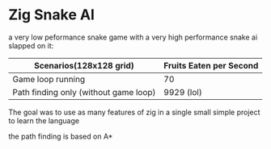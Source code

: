 # Zig Snake AI

a very low peformance snake game with a very high performance snake ai slapped on it:<br>

|Scenarios(128x128 grid)|Fruits Eaten per Second|
|-|-|
| Game loop running|70|
| Path finding only (without game loop)|9929 (lol)|

The goal was to use as many features of zig in a single small simple project to learn the language

the path finding is based on A*
